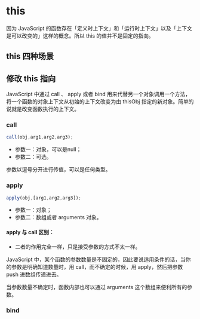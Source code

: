 # this
因为 JavaScript 的函数存在「定义时上下文」和「运行时上下文」以及「上下文是可以改变的」这样的概念。所以 this 的值并不是固定的指向。

## this 四种场景

## 修改 this 指向
JavaScript 中通过 call 、 apply 或者 bind 用来代替另一个对象调用一个方法，将一个函数的对象上下文从初始的上下文改变为由 thisObj 指定的新对象。简单的说就是改变函数执行的上下文。

### call
``` js
call(obj,arg1,arg2,arg3);
```

* 参数一：对象，可以是null；
* 参数二：可选。

参数以逗号分开进行传值，可以是任何类型。

### apply
``` js
apply(obj,[arg1,arg2,arg3]);
```

* 参数一：对象；
* 参数二：数组或者 arguments 对象。

#### apply 与 call 区别：
* 二者的作用完全一样，只是接受参数的方式不太一样。

JavaScript 中，某个函数的参数数量是不固定的，因此要说适用条件的话，当你的参数是明确知道数量时，用 call，而不确定的时候，用 apply，然后把参数 push 进数组传递进去。

当参数数量不确定时，函数内部也可以通过 arguments 这个数组来便利所有的参数。

### bind
